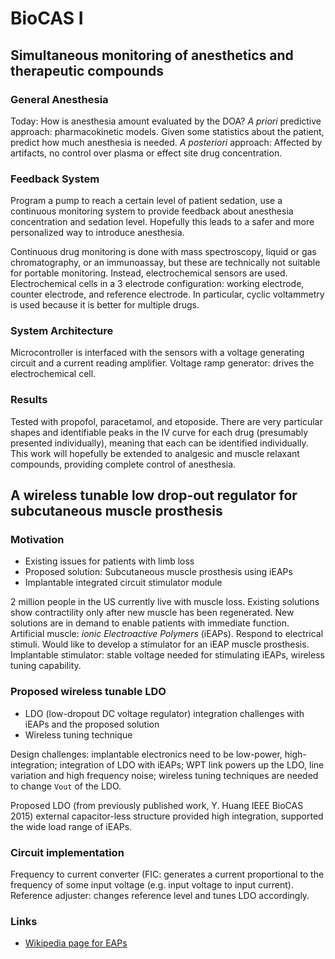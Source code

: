 # BioCAS I

## Simultaneous monitoring of anesthetics and therapeutic compounds

### General Anesthesia

Today: How is anesthesia amount evaluated by the DOA? *A priori* predictive approach: pharmacokinetic models. Given some statistics about the patient, predict how much anesthesia is needed. *A posteriori* approach: Affected by artifacts, no control over plasma or effect site drug concentration.

### Feedback System

Program a pump to reach a certain level of patient sedation, use a continuous monitoring system to provide feedback about anesthesia concentration and sedation level. Hopefully this leads to a safer and more personalized way to introduce anesthesia.

Continuous drug monitoring is done with mass spectroscopy, liquid or gas chromatography, or an immunoassay, but these are technically not suitable for portable monitoring. Instead, electrochemical sensors are used. Electrochemical cells in a 3 electrode configuration: working electrode, counter electrode, and reference electrode. In particular, cyclic voltammetry is used because it is better for multiple drugs.

### System Architecture

Microcontroller is interfaced with the sensors with a voltage generating circuit and a current reading amplifier. Voltage ramp generator: drives the electrochemical cell.

### Results

Tested with propofol, paracetamol, and etoposide. There are very particular shapes and identifiable peaks in the IV curve for each drug (presumably presented individually), meaning that each can be identified individually. This work will hopefully be extended to analgesic and muscle relaxant compounds, providing complete control of anesthesia.

## A wireless tunable low drop-out regulator for subcutaneous muscle prosthesis

### Motivation

 - Existing issues for patients with limb loss
 - Proposed solution: Subcutaneous muscle prosthesis using iEAPs
 - Implantable integrated circuit stimulator module

2 million people in the US currently live with muscle loss. Existing solutions show contractility only after new muscle has been regenerated. New solutions are in demand to enable patients with immediate function. Artificial muscle: *ionic Electroactive Polymers* (iEAPs). Respond to electrical stimuli. Would like to develop a stimulator for an iEAP muscle prosthesis. Implantable stimulator: stable voltage needed for stimulating iEAPs, wireless tuning capability.

### Proposed wireless tunable LDO

 - LDO (low-dropout DC voltage regulator) integration challenges with iEAPs and the proposed solution
 - Wireless tuning technique

Design challenges: implantable electronics need to be low-power, high-integration; integration of LDO with iEAPs; WPT link powers up the LDO, line variation and high frequency noise; wireless tuning techniques are needed to change `Vout` of the LDO.

Proposed LDO (from previously published work, Y. Huang IEEE BioCAS 2015) external capacitor-less structure provided high integration, supported the wide load range of iEAPs.

### Circuit implementation

Frequency to current converter (FIC: generates a current proportional to the frequency of some input voltage (e.g. input voltage to input current). Reference adjuster: changes reference level and tunes LDO accordingly.

### Links

 - [Wikipedia page for EAPs](https://en.wikipedia.org/wiki/Electroactive_polymers)
